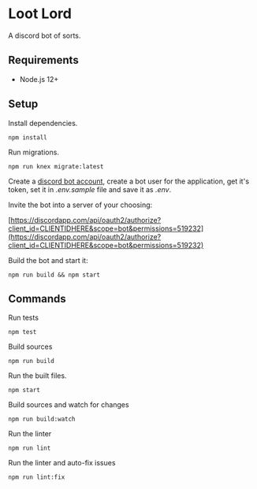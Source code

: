 # Loot Lord
A discord bot of sorts.

## Requirements

* Node.js 12+

## Setup

Install dependencies.

```
npm install
```

Run migrations.

```
npm run knex migrate:latest
```

Create a [discord bot account](https://discordapp.com/developers/applications), create a bot user for the application, get it's token, set it in _.env.sample_ file and save it as _.env_.

Invite the bot into a server of your choosing:

[https://discordapp.com/api/oauth2/authorize?client_id=CLIENTIDHERE&scope=bot&permissions=519232](https://discordapp.com/api/oauth2/authorize?client_id=CLIENTIDHERE&scope=bot&permissions=519232)

Build the bot and start it:

```
npm run build && npm start
```

## Commands

Run tests

```
npm test
```

Build sources

```
npm run build
```

Run the built files.

```
npm start
```

Build sources and watch for changes

```
npm run build:watch
```

Run the linter

```
npm run lint
```

Run the linter and auto-fix issues

```
npm run lint:fix
```
